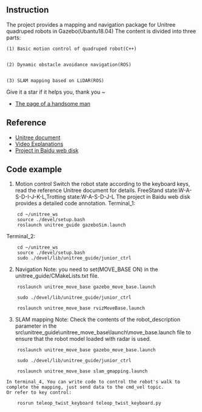 ## Instruction
The project provides a mapping and navigation package for Unitree quadruped robots in Gazebo(Ubantu18.04)
The content is divided into three parts: 


    (1) Basic motion control of quadruped robot(C++)

    
    (2) Dynamic obstacle avoidance navigation(ROS)

    
    (3) SLAM mapping based on LiDAR(ROS)

    
Give it a star if it helps you, thank you ~
- [The page of a handsome man ](https://space.bilibili.com/485363351?spm_id_from=333.788.0.0)

## Reference 
- [Unitree document](https://support.unitree.com/home/zh/Algorithm_Practice/about_unitreeguide)
- [Video Explanations](https://www.bilibili.com/video/BV1EZ421T7Eo/?spm_id_from=333.999.list.card_archive.click&vd_source=63cd8055657905c0ac8a9388d7a972ed)
- [Project in Baidu web disk](https://pan.baidu.com/s/1RsSyCLD6KC6fJqOELFD-KQ?pwd=1234)

## Code example
1. Motion control
    Switch the robot state according to the keyboard keys, read the reference Unitree document for details.
    FreeStand state:W-A-S-D-I-J-K-L,Trotting state:W-A-S-D-J-L
    The project in Baidu web disk provides a detailed code annotation.
Terminal_1:
```
    cd ~/unitree_ws
    source ./devel/setup.bash
    roslaunch unitree_guide gazeboSim.launch
```
Terminal_2:
```
    cd ~/unitree_ws
    source ./devel/setup.bash
    sudo ./devel/lib/unitree_guide/junior_ctrl
```

2. Navigation
    Note: you need to set(MOVE_BASE ON) in the unitree_guide/CMakeLists.txt file.
```
    roslaunch unitree_move_base gazebo_move_base.launch
```
```
    sudo ./devel/lib/unitree_guide/junior_ctrl
```
```
    roslaunch unitree_move_base rvizMoveBase.launch
```

3. SLAM mapping 
    Note: Check the contents of the robot_description parameter in the src\unitree_guide\unitree_move_base\launch\move_base.launch file to ensure that the robot model loaded with radar is used.
```
    roslaunch unitree_move_base gazebo_move_base.launch
```
```
    sudo ./devel/lib/unitree_guide/junior_ctrl
```
```
    roslaunch unitree_move_base slam_gmapping.launch
```
    In terminal_4, You can write code to control the robot's walk to complete the mapping, just send data to the cmd_vel topic. 
    Or refer to key control:
```
    rosrun teleop_twist_keyboard teleop_twist_keyboard.py
```

